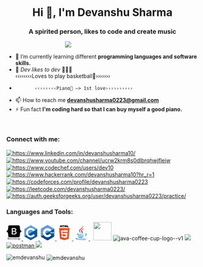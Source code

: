 <!-- ![MasterHead](https://1.bp.blogspot.com/-7A4WynwLsMw/XbBpCXG8fHI/AAAAAAAAMt4/uOa1bpLskYgrwGbllhSu2SDj_Mig8SXJQCLcBGAsYHQ/s1600/2000_600px.gif) -->

<h1 align="center">Hi 👋, I'm Devanshu Sharma</h1>
<h3 align="center">A spirited person, likes to code and create music</h3>
<img align="right" width="350" src="https://camo.githubusercontent.com/5ddf73ad3a205111cf8c686f687fc216c2946a75005718c8da5b837ad9de78c9/68747470733a2f2f7468756d62732e6766796361742e636f6d2f4576696c4e657874446576696c666973682d736d616c6c2e676966">

<br>

<!-- <p align="left"> <img src="https://komarev.com/ghpvc/?username=emdevanshu&label=Profile%20views&color=0e75b6&style=flat" alt="emdevanshu" /> </p> -->

- 🤟 I’m currently learning different **programming languages and software skills.**
- 👀 _Dev likes to dev_ 🧑🏻‍💻 <br>
   ‹‹‹‹‹‹‹‹Loves to play basketball🏀›››››››
-            ‹‹‹‹‹‹‹‹Piano🎹 —> 1st love››››››››››

- 📫 How to reach me **devanshusharma0223@gmail.com**
- ⚡ Fun fact **I'm coding hard so that I can buy myself a good piano.**

<br>

<h3 align="left">Connect with me:</h3>
<p align="left">
<a href="https://linkedin.com/in/devanshusharma10/" target="blank"><img align="center" src="https://raw.githubusercontent.com/rahuldkjain/github-profile-readme-generator/master/src/images/icons/Social/linked-in-alt.svg" alt="https://www.linkedin.com/in/devanshusharma10/" height="30" width="40" /></a>
<a href="https://www.youtube.com/channel/UCRW2kRM8s0dlBRqhWjFleiw" target="blank"><img align="center" src="https://raw.githubusercontent.com/rahuldkjain/github-profile-readme-generator/master/src/images/icons/Social/youtube.svg" alt="https://www.youtube.com/channel/ucrw2krm8s0dlbrqhwjfleiw" height="30" width="40" /></a>
<a href="https://www.codechef.com/users/dev10" target="blank"><img align="center" src="https://cdn.jsdelivr.net/npm/simple-icons@3.1.0/icons/codechef.svg" alt="https://www.codechef.com/users/dev10" height="30" width="40" /></a>
<a href="https://www.hackerrank.com/devanshusharma10?hr_r=1" target="blank"><img align="center" src="https://raw.githubusercontent.com/rahuldkjain/github-profile-readme-generator/master/src/images/icons/Social/hackerrank.svg" alt="https://www.hackerrank.com/devanshusharma10?hr_r=1" height="30" width="40" /></a>
<a href="https://codeforces.com/profile/devanshusharma0223" target="blank"><img align="center" src="https://raw.githubusercontent.com/rahuldkjain/github-profile-readme-generator/master/src/images/icons/Social/codeforces.svg" alt="https://codeforces.com/profile/devanshusharma0223" height="30" width="40" /></a>
<a href="https://www.leetcode.com/devanshusharma0223/" target="blank"><img align="center" src="https://raw.githubusercontent.com/rahuldkjain/github-profile-readme-generator/master/src/images/icons/Social/leet-code.svg" alt="https://leetcode.com/devanshusharma0223/" height="30" width="40" /></a>
<a href="https://auth.geeksforgeeks.org/user/devanshusharma0223/practice/" target="blank"><img align="center" src="https://raw.githubusercontent.com/rahuldkjain/github-profile-readme-generator/master/src/images/icons/Social/geeks-for-geeks.svg" alt="https://auth.geeksforgeeks.org/user/devanshusharma0223/practice/" height="30" width="40" /></a>
</p>



<h3 align="left">Languages and Tools:</h3>
<p align="left"> <a href="https://getbootstrap.com" target="_blank" rel="noreferrer"> <img src="https://raw.githubusercontent.com/devicons/devicon/master/icons/bootstrap/bootstrap-plain-wordmark.svg" alt="bootstrap" width="40" height="40"/> </a> <a href="https://www.cprogramming.com/" target="_blank" rel="noreferrer"> <img src="https://raw.githubusercontent.com/devicons/devicon/master/icons/c/c-original.svg" alt="c" width="40" height="40"/> </a> <a href="https://www.w3schools.com/cpp/" target="_blank" rel="noreferrer"> <img src="https://raw.githubusercontent.com/devicons/devicon/master/icons/cplusplus/cplusplus-original.svg" alt="cplusplus" width="40" height="40"/> </a> <a href="https://www.w3.org/html/" target="_blank" rel="noreferrer"> <img src="https://raw.githubusercontent.com/devicons/devicon/master/icons/html5/html5-original-wordmark.svg" alt="html5" width="40" height="40"/> </a> <a href="https://www.java.com" target="_blank" rel="noreferrer"> <img src="https://raw.githubusercontent.com/devicons/devicon/master/icons/java/java-original.svg" alt="java" width="40" height="40"/> </a> 

<img src="">
<img src="">
<img width="48" height="48" src="https://user-images.githubusercontent.com/25181517/192158954-f88b5814-d510-4564-b285-dff7d6400dad.png">
<img width="48" height="48" src="https://img.icons8.com/color/48/java-coffee-cup-logo--v1.png" alt="java-coffee-cup-logo--v1"/>
<img src="https://img.shields.io/badge/JavaScript-323330?style=for-the-badge&logo=javascript&logoColor=F7DF1E">
<a href="https://postman.com" target="_blank" rel="noreferrer"> <img src="https://www.vectorlogo.zone/logos/getpostman/getpostman-icon.svg" alt="postman" width="40" height="40"/> </a> 
<img src="https://img.shields.io/badge/Python-FFD43B?style=for-the-badge&logo=python&logoColor=blue" />

<br>

<p><img align="left" src="https://github-readme-stats.vercel.app/api/top-langs?username=emdevanshu&show_icons=true&locale=en&layout=compact" alt="emdevanshu" /></p>

<p>&nbsp;<img align="center" src="https://github-readme-stats.vercel.app/api?username=emdevanshu&show_icons=true&locale=en" alt="emdevanshu" /></p>

